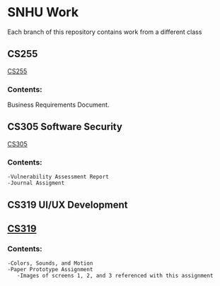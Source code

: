 
# SNHU Work

Each branch of this repository contains work from a different class

## CS255
[CS255](https://github.com/DanielleMonroeNY/SNHUWork/tree/CS255) 
### Contents:
  Business Requirements Document. 

## CS305 Software Security
[CS305](https://github.com/DanielleMonroeNY/SNHUWork/tree/CS305-Software-Security) 

### Contents:
    -Vulnerability Assessment Report
    -Journal Assigment

## CS319 UI/UX Development
## [CS319](https://github.com/DanielleMonroeNY/SNHUWork/tree/CS319-UI/UX-Development)
### Contents: 
    -Colors, Sounds, and Motion
    -Paper Prototype Assignment
       -Images of screens 1, 2, and 3 referenced with this assignment
